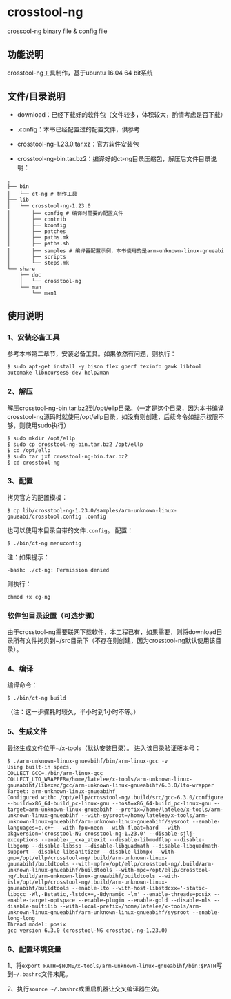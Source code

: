# crosstool-ng
crossool-ng binary file &amp; config file


## 功能说明
crosstool-ng工具制作，基于ubuntu 16.04 64 bit系统  

## 文件/目录说明
* download：已经下载好的软件包（文件较多，体积较大，酌情考虑是否下载）

* .config：本书已经配置过的配置文件，供参考

* crosstool-ng-1.23.0.tar.xz：官方软件安装包

* crosstool-ng-bin.tar.bz2：编译好的ct-ng目录压缩包，解压后文件目录说明：
```
.
├── bin
│   └── ct-ng # 制作工具
├── lib
│   └── crosstool-ng-1.23.0
│       ├── config # 编译时需要的配置文件
│       ├── contrib
│       ├── kconfig
│       ├── patches
│       ├── paths.mk
│       ├── paths.sh
│       ├── samples # 编译器配置示例，本书使用的是arm-unknown-linux-gnueabi
│       ├── scripts
│       └── steps.mk
└── share
    ├── doc
    │   └── crosstool-ng
    └── man
        └── man1
```

## 使用说明
### 1、安装必备工具
参考本书第二章节，安装必备工具。如果依然有问题，则执行：  
```
$ sudo apt-get install -y bison flex gperf texinfo gawk libtool automake libncurses5-dev help2man
```  

### 2、解压
解压crosstool-ng-bin.tar.bz2到/opt/ellp目录。（一定是这个目录，因为本书编译crosstool-ng源码时就使用/opt/ellp目录，如没有则创建，后续命令如提示权限不够，则使用sudo执行）
```
$ sudo mkdir /opt/ellp  
$ sudo cp crosstool-ng-bin.tar.bz2 /opt/ellp  
$ cd /opt/ellp  
$ sudo tar jxf crosstool-ng-bin.tar.bz2  
$ cd crosstool-ng
```
### 3、配置
拷贝官方的配置模板：
```
$ cp lib/crosstool-ng-1.23.0/samples/arm-unknown-linux-gnueabi/crosstool.config .config
```
也可以使用本目录自带的文件`.config`。
配置：  
```
$ ./bin/ct-ng menuconfig
```

注：如果提示：
```
-bash: ./ct-ng: Permission denied
```
则执行：
```
chmod +x cg-ng
```

### 软件包目录设置（可选步骤）
由于crosstool-ng需要联网下载软件，本工程已有，如果需要，则将download目录所有文件拷贝到~/src目录下（不存在则创建，因为crosstool-ng默认使用该目录）。

### 4、编译
编译命令：  
```
$ ./bin/ct-ng build
```
（注：这一步骤耗时较久，半小时到1小时不等。）

### 5、生成文件

最终生成文件位于~/x-tools（默认安装目录）。
进入该目录验证版本号：  
```
$ ./arm-unknown-linux-gnueabihf/bin/arm-linux-gcc -v  
Using built-in specs.
COLLECT_GCC=./bin/arm-linux-gcc
COLLECT_LTO_WRAPPER=/home/latelee/x-tools/arm-unknown-linux-gnueabihf/libexec/gcc/arm-unknown-linux-gnueabihf/6.3.0/lto-wrapper
Target: arm-unknown-linux-gnueabihf
Configured with: /opt/ellp/crosstool-ng/.build/src/gcc-6.3.0/configure --build=x86_64-build_pc-linux-gnu --host=x86_64-build_pc-linux-gnu --target=arm-unknown-linux-gnueabihf --prefix=/home/latelee/x-tools/arm-unknown-linux-gnueabihf --with-sysroot=/home/latelee/x-tools/arm-unknown-linux-gnueabihf/arm-unknown-linux-gnueabihf/sysroot --enable-languages=c,c++ --with-fpu=neon --with-float=hard --with-pkgversion='crosstool-NG crosstool-ng-1.23.0' --disable-sjlj-exceptions --enable-__cxa_atexit --disable-libmudflap --disable-libgomp --disable-libssp --disable-libquadmath --disable-libquadmath-support --disable-libsanitizer --disable-libmpx --with-gmp=/opt/ellp/crosstool-ng/.build/arm-unknown-linux-gnueabihf/buildtools --with-mpfr=/opt/ellp/crosstool-ng/.build/arm-unknown-linux-gnueabihf/buildtools --with-mpc=/opt/ellp/crosstool-ng/.build/arm-unknown-linux-gnueabihf/buildtools --with-isl=/opt/ellp/crosstool-ng/.build/arm-unknown-linux-gnueabihf/buildtools --enable-lto --with-host-libstdcxx='-static-libgcc -Wl,-Bstatic,-lstdc++,-Bdynamic -lm' --enable-threads=posix --enable-target-optspace --enable-plugin --enable-gold --disable-nls --disable-multilib --with-local-prefix=/home/latelee/x-tools/arm-unknown-linux-gnueabihf/arm-unknown-linux-gnueabihf/sysroot --enable-long-long
Thread model: posix
gcc version 6.3.0 (crosstool-NG crosstool-ng-1.23.0) 
```

### 6、配置环境变量
1、将`export PATH=$HOME/x-tools/arm-unknown-linux-gnueabihf/bin:$PATH`写到`~/.bashrc`文件末尾。

2、执行`source ~/.bashrc`或重启机器让交叉编译器生效。  

